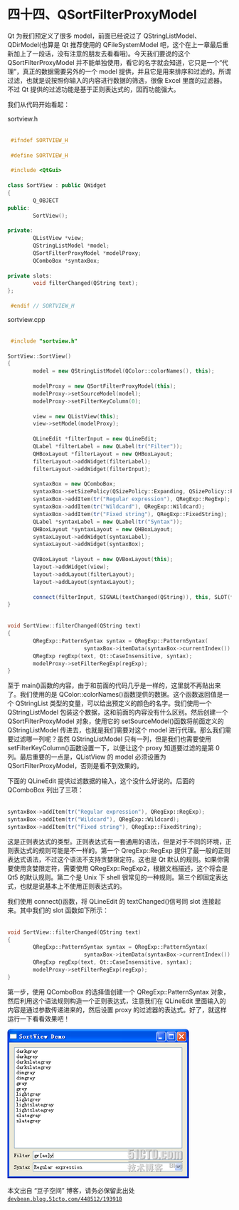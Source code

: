 # 四十四、QSortFilterProxyModel

Qt 为我们预定义了很多 model，前面已经说过了 QStringListModel、QDirModel(也算是 Qt 推荐使用的 QFileSystemModel 吧，这个在上一章最后重新加上了一段话，没有注意的朋友去看看哦)。今天我们要说的这个 QSortFilterProxyModel 并不能单独使用，看它的名字就会知道，它只是一个“代理”，真正的数据需要另外的一个 model 提供，并且它是用来排序和过滤的。所谓过滤，也就是说按照你输入的内容进行数据的筛选，很像 Excel 里面的过滤器。不过 Qt 提供的过滤功能是基于正则表达式的，因而功能强大。

我们从代码开始看起：

sortview.h

```cpp

 #ifndef SORTVIEW_H 

 #define SORTVIEW_H 

 #include <QtGui> 

class SortView : public QWidget 
{ 
        Q_OBJECT 
public: 
        SortView(); 

private: 
        QListView *view; 
        QStringListModel *model; 
        QSortFilterProxyModel *modelProxy; 
        QComboBox *syntaxBox; 

private slots: 
        void filterChanged(QString text); 
}; 

 #endif // SORTVIEW_H
```

sortview.cpp

```cpp

 #include "sortview.h" 

SortView::SortView() 
{ 
        model = new QStringListModel(QColor::colorNames(), this); 

        modelProxy = new QSortFilterProxyModel(this); 
        modelProxy->setSourceModel(model); 
        modelProxy->setFilterKeyColumn(0); 

        view = new QListView(this); 
        view->setModel(modelProxy); 

        QLineEdit *filterInput = new QLineEdit; 
        QLabel *filterLabel = new QLabel(tr("Filter")); 
        QHBoxLayout *filterLayout = new QHBoxLayout; 
        filterLayout->addWidget(filterLabel); 
        filterLayout->addWidget(filterInput); 

        syntaxBox = new QComboBox; 
        syntaxBox->setSizePolicy(QSizePolicy::Expanding, QSizePolicy::Preferred); 
        syntaxBox->addItem(tr("Regular expression"), QRegExp::RegExp); 
        syntaxBox->addItem(tr("Wildcard"), QRegExp::Wildcard); 
        syntaxBox->addItem(tr("Fixed string"), QRegExp::FixedString); 
        QLabel *syntaxLabel = new QLabel(tr("Syntax")); 
        QHBoxLayout *syntaxLayout = new QHBoxLayout; 
        syntaxLayout->addWidget(syntaxLabel); 
        syntaxLayout->addWidget(syntaxBox); 

        QVBoxLayout *layout = new QVBoxLayout(this); 
        layout->addWidget(view); 
        layout->addLayout(filterLayout); 
        layout->addLayout(syntaxLayout); 

        connect(filterInput, SIGNAL(textChanged(QString)), this, SLOT(filterChanged(QString))); 
}
```

```cpp

void SortView::filterChanged(QString text) 
{ 
        QRegExp::PatternSyntax syntax = QRegExp::PatternSyntax( 
                        syntaxBox->itemData(syntaxBox->currentIndex()).toInt()); 
        QRegExp regExp(text, Qt::CaseInsensitive, syntax); 
        modelProxy->setFilterRegExp(regExp); 
}
```

至于 main()函数的内容，由于和前面的代码几乎是一样的，这里就不再贴出来了。我们使用的是 QColor::colorNames()函数提供的数据。这个函数返回值是一个 QStringList 类型的变量，可以给出预定义的颜色的名字。我们使用一个 QStringListModel 包装这个数据，这和前面的内容没有什么区别。然后创建一个 QSortFilterProxyModel 对象，使用它的 setSourceModel()函数将前面定义的 QStringListModel 传进去，也就是我们需要对这个 model 进行代理。那么我们需要过滤哪一列呢？虽然 QStringListModel 只有一列，但是我们也需要使用 setFilterKeyColumn()函数设置一下，以便让这个 proxy 知道要过滤的是第 0 列。最后重要的一点是，QListView 的 model 必须设置为 QSortFilterProxyModel，否则是看不到效果的。

下面的 QLineEdit 提供过滤数据的输入，这个没什么好说的。后面的 QComboBox 列出了三项：

```cpp

syntaxBox->addItem(tr("Regular expression"), QRegExp::RegExp); 
syntaxBox->addItem(tr("Wildcard"), QRegExp::Wildcard); 
syntaxBox->addItem(tr("Fixed string"), QRegExp::FixedString);
```

这是正则表达式的类型。正则表达式有一套通用的语法，但是对于不同的环境，正则表达式的规则可能是不一样的。第一个 QregExp::RegExp 提供了最一般的正则表达式语法，不过这个语法不支持贪婪限定符。这也是 Qt 默认的规则。如果你需要使用贪婪限定符，需要使用 QRegExp::RegExp2，根据文档描述，这个将会是 Qt5 的默认规则。第二个是 Unix 下 shell 很常见的一种规则。第三个即固定表达式，也就是说基本上不使用正则表达式的。

我们使用 connect()函数，将 QLineEdit 的 textChanged()信号同 slot 连接起来。其中我们的 slot 函数如下所示：

```cpp

void SortView::filterChanged(QString text) 
{ 
        QRegExp::PatternSyntax syntax = QRegExp::PatternSyntax( 
                        syntaxBox->itemData(syntaxBox->currentIndex()).toInt()); 
        QRegExp regExp(text, Qt::CaseInsensitive, syntax); 
        modelProxy->setFilterRegExp(regExp); 
}
```

第一步，使用 QComboBox 的选择值创建一个 QRegExp::PatternSyntax 对象，然后利用这个语法规则构造一个正则表达式，注意我们在 QLineEdit 里面输入的内容是通过参数传递进来的，然后设置 proxy 的过滤器的表达式。好了，就这样运行一下看看效果吧！

![](img/74.png)

本文出自 “豆子空间” 博客，请务必保留此出处 [`devbean.blog.51cto.com/448512/193918`](http://devbean.blog.51cto.com/448512/193918)